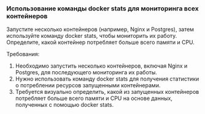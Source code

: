 
### Использование команды docker stats для мониторинга всех контейнеров

Запустите несколько контейнеров (например, Nginx и Postgres), затем используйте команду docker stats, чтобы мониторить их работу. Определите, какой контейнер потребляет больше всего памяти и CPU.

Требования:
1. Необходимо запустить несколько контейнеров, включая Nginx и Postgres, для последующего мониторинга их работы. 
2. Нужно использовать команду docker stats для получения статистики о потреблении ресурсов запущенными контейнерами. 
3. Требуется визуально определить, какой из запущенных контейнеров потребляет больше всего памяти и CPU на основе данных, полученных с помощью docker stats.